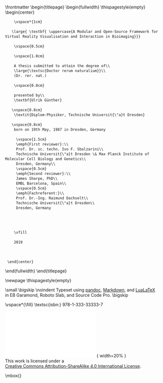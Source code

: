 \frontmatter
\begin{titlepage}
\begin{fullwidth}
    \thispagestyle{empty}
    \begin{center}
    
       
        
    
       
        \vspace*{1cm}
        
       \large{ \textbf{ \uppercase{A Modular and Open-Source Framework for Virtual Reality Visualisation and Interaction in Bioimaging}}}
        
        \vspace{0.5cm}
        
        \vspace{1.0cm}
 
        A thesis submitted to attain the degree of\\
        \large{\textsc{Doctor rerum naturalium}}\\ 
        (Dr. rer. nat.)
        
        \vspace{0.8cm}        
         
        presented by\\        
        \textbf{Ulrik Günther}
       
       \vspace{0.8cm}    
        \textit{Diplom-Physiker, Technische Universit{\"a}t Dresden}       
       
       \vspace{0.8cm}          
        born on 19th May, 1987 in Dresden, Germany
                     
         \vspace{1.5cm}
         \emph{First reviewer}:\\
         Prof. Dr. sc. techn. Ivo F. Sbalzarini\\
         Technische Universit{\"a}t Dresden \& Max Planck Institute of Molecular Cell Biology and Genetics\\
         Dresden, Germany\\
         \vspace{0.5cm}
         \emph{Second reviewer}:\\
         James Sharpe, PhD\\
         EMBL Barcelona, Spain\\
         \vspace{0.5cm}
         \emph{Fachreferent:}\\
         Prof. Dr.-Ing. Raimund Dachselt\\
         Technische Universit{\"a}t Dresden\\
         Dresden, Germany
       

        
        
        \vfill
  
        2019
        
 
 
     \end{center}
\end{fullwidth}
\end{titlepage} 

\newpage
\thispagestyle{empty}


\small
\bigskip
\noindent Typeset using [pandoc](https://www.pandoc.org), [Markdown](https://daringfireball.net/projects/markdown/), and [LuaLaTeX](http://www.luatex.org/) in EB Garamond, Roboto Slab, and Source Code Pro.
\bigskip

\vspace*{\fill}
\textsc{isbn:} 978-1-333-33333-7

![Creative Commons Logo Badge](./logos/cc-by-sa.pdf){ width=20% } \
This work is licensed under a \
[Creative Commons Attribution-ShareAlike 4.0 International License](https://creativecommons.org/licenses/by-sa/4.0/).


\mbox{}


